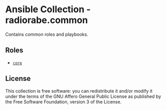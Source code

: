 # Ansible Collection - radiorabe.common

Contains common roles and playbooks.

## Roles

* [`core`](./roles/core)

## License

This collection is free software: you can redistribute it and/or modify it under the terms of the GNU Affero General Public License as published by the Free Software Foundation, version 3 of the License.
